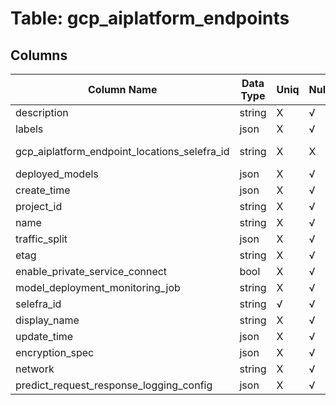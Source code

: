 # Table: gcp_aiplatform_endpoints

## Columns 

|  Column Name   |  Data Type  | Uniq | Nullable | Description | 
|  ----  | ----  | ----  | ----  | ---- | 
| description | string | X | √ |  | 
| labels | json | X | √ |  | 
| gcp_aiplatform_endpoint_locations_selefra_id | string | X | X | fk to gcp_aiplatform_endpoint_locations.selefra_id | 
| deployed_models | json | X | √ |  | 
| create_time | json | X | √ |  | 
| project_id | string | X | √ |  | 
| name | string | X | √ |  | 
| traffic_split | json | X | √ |  | 
| etag | string | X | √ |  | 
| enable_private_service_connect | bool | X | √ |  | 
| model_deployment_monitoring_job | string | X | √ |  | 
| selefra_id | string | √ | √ | primary keys value md5 | 
| display_name | string | X | √ |  | 
| update_time | json | X | √ |  | 
| encryption_spec | json | X | √ |  | 
| network | string | X | √ |  | 
| predict_request_response_logging_config | json | X | √ |  | 


